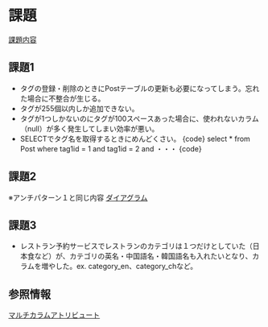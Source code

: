 # 課題

[課題内容](https://airtable.com/appPxhCPFYGqqN9YU/tblVlFr2q4lIqDKYc/viwX8r6DpCRp80swL/recMnulhLBbmkuY8y?blocks=hide)

## 課題1

- タグの登録・削除のときにPostテーブルの更新も必要になってしまう。忘れた場合に不整合が生じる。
- タグが255個以内しか追加できない。
- タグが1つしかないのにタグが100スペースあった場合に、使われないカラム（null）が多く発生してしまい効率が悪い。
- SELECTでタグ名を取得するときにめんどくさい。
{code}
select * from Post where tag1id = 1 and tag1id = 2 and ・・・
{code}

## 課題2

※アンチパターン１と同じ内容
[ダイアグラム](https://dbdiagram.io/d/61a1e7738c901501c0d4eec9)

## 課題3

- レストラン予約サービスでレストランのカテゴリは１つだけとしていた（日本食など）が、カテゴリの英名・中国語名・韓国語名も入れたいとなり、カラムを増やした。ex. category_en、category_chなど。


## 参照情報

[マルチカラムアトリビュート](https://qiita.com/mizunokura/items/a9be12e0eddcf5d90f07)  
